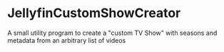 # JellyfinCustomShowCreator
A small utility program to create a "custom TV Show" with seasons and metadata from an arbitrary list of videos
